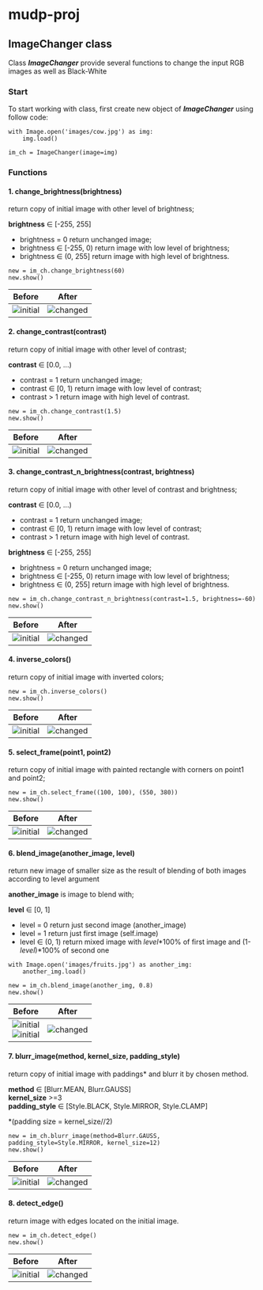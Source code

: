 # mudp-proj
## ImageChanger class

Class ***ImageChanger*** provide several functions to change the input RGB images as well as Black-White

### Start 
To start working with class, first create new object of ***ImageChanger*** using follow code:
```
with Image.open('images/cow.jpg') as img:
    img.load()

im_ch = ImageChanger(image=img)
```

### Functions

#### 1. change_brightness(brightness)  

return copy of initial image with other level of brightness;  

 __brightness__ ∈ [-255, 255]
 * brightness = 0 return unchanged image;  
 * brightness ∈ [-255, 0) return image with low level of brightness;  
 * brightness ∈ (0, 255] return image with high level of brightness.

```    
new = im_ch.change_brightness(60)
new.show()
```

| Before                     | After                            |
|----------------------------|----------------------------------|
| ![initial](images/cow.jpg) | ![changed](images/cow_brigh.jpg) |

#### 2. change_contrast(contrast)  

return copy of initial image with other level of contrast;  

 __contrast__ ∈ [0.0, ...) 
 * contrast = 1 return unchanged image;
 * contrast ∈ [0, 1) return image with low level of contrast;
 * contrast > 1 return image with high level of contrast.

```    
new = im_ch.change_contrast(1.5)
new.show()
```

| Before                     | After                               |
|----------------------------|-------------------------------------|
| ![initial](images/cow.jpg) | ![changed](images/cow_contrast.jpg) |

#### 3. change_contrast_n_brightness(contrast, brightness)  

return copy of initial image with other level of contrast and brightness;  

 __contrast__ ∈ [0.0, ...) 
 * contrast = 1 return unchanged image;
 * contrast ∈ [0, 1) return image with low level of contrast;
 * contrast > 1 return image with high level of contrast.

__brightness__ ∈ [-255, 255]
 * brightness = 0 return unchanged image;  
 * brightness ∈ [-255, 0) return image with low level of brightness;  
 * brightness ∈ (0, 255] return image with high level of brightness.

```    
new = im_ch.change_contrast_n_brightness(contrast=1.5, brightness=-60)
new.show()
```

| Before                     | After                                 |
|----------------------------|---------------------------------------|
| ![initial](images/cow.jpg) | ![changed](images/cow_cont&brigh.jpg) |



#### 4. inverse_colors()  

return copy of initial image with inverted colors;  

```    
new = im_ch.inverse_colors()
new.show()
```

| Before                     | After                              |
|----------------------------|------------------------------------|
| ![initial](images/cow.jpg) | ![changed](images/cow_inverse.jpg) |



#### 5. select_frame(point1, point2)  

return copy of initial image with painted rectangle with corners on point1 and point2;  

```    
new = im_ch.select_frame((100, 100), (550, 380))
new.show()
```

| Before                     | After                            |
|----------------------------|----------------------------------|
| ![initial](images/cow.jpg) | ![changed](images/cow_frame.jpg) |

#### 6. blend_image(another_image, level)  

return new image of smaller size 
        as the result of blending of both images according to level argument


__another_image__ is image to blend with;  

__level__ ∈ [0, 1]
* level = 0 return just second image (another_image)
* level = 1 return just first image (self.image)
* level ∈ (0, 1) return mixed image with _level_*100% of first image
            and (1-_level_)*100% of second one
```    
with Image.open('images/fruits.jpg') as another_img:
    another_img.load()

new = im_ch.blend_image(another_img, 0.8)
new.show()
```

| Before                                                         | After                            |
|----------------------------------------------------------------|----------------------------------|
| ![initial](images/cow.jpg) <br/> ![initial](images/fruits.jpg) | ![changed](images/cow_blend.jpg) |

  
#### 7. blurr_image(method, kernel_size, padding_style)  

return copy of initial image with paddings* and blurr it by chosen method.

__method__ ∈ [Blurr.MEAN, Blurr.GAUSS]  
__kernel_size__ >=3  
__padding_style__ ∈ [Style.BLACK, Style.MIRROR, Style.CLAMP]

*(padding size = kernel_size//2)
```    
new = im_ch.blurr_image(method=Blurr.GAUSS, padding_style=Style.MIRROR, kernel_size=12)
new.show()
```

| Before                     | After                            |
|----------------------------|----------------------------------|
| ![initial](images/cow.jpg) | ![changed](images/cow_blurr.jpg) |



#### 8. detect_edge()  

return image with edges located on the initial image.

```    
new = im_ch.detect_edge()
new.show()
```

| Before                     | After                           |
|----------------------------|---------------------------------|
| ![initial](images/cow.jpg) | ![changed](images/cow_edge.jpg) |


